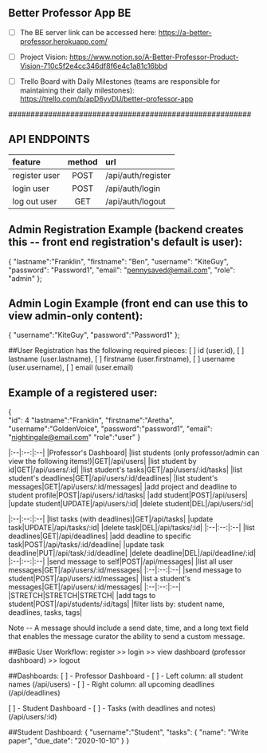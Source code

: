 ## Better Professor App BE 

- [ ] The BE server link can be accessed here: https://a-better-professor.herokuapp.com/

- [ ] Project Vision: https://www.notion.so/A-Better-Professor-Product-Vision-710c5f2e4cc346df8f6e4c1a81c16bbd

- [ ] Trello Board with Daily Milestones (teams are responsible for maintaining their daily milestones): https://trello.com/b/apD6yvDU/better-professor-app

#######################################################

## API ENDPOINTS ##
|feature|method|url|
|:--|:--:|:--|
|register user |POST|/api/auth/register|
|login user |POST|/api/auth/login|
|log out user |GET|/api/auth/logout|

## Admin Registration Example (backend creates this -- front end registration's default is user):

{
    "lastname":"Franklin",
    "firstname": "Ben",
    "username": "KiteGuy",
    "password": "Password1",
    "email": "pennysaved@email.com",
    "role": "admin"
};

## Admin Login Example (front end can use this to view admin-only content):
{
    "username":"KiteGuy",
    "password":"Password1"
};

##User Registration has the following required pieces:
[ ] id (user.id), 
[ ] lastname (user.lastname), 
[ ] firstname (user.firstname), 
[ ] username (user.username),
[ ] email (user.email)

## Example of a registered user:
{   
    "id": 4
	"lastname":"Franklin",
	"firstname":"Aretha",
	"username":"GoldenVoice",
	"password":"password1",
	"email": "nightingale@email.com"
    "role":"user"
}

|:--|:--:|:--|
|Professor's Dashboard|
|list students (only professor/admin can view the following items!)|GET|/api/users|
|list student by id|GET|/api/users/:id|
|list student's tasks|GET|/api/users/:id/tasks| 
|list student's deadlines|GET|/api/users/:id/deadlines|
|list student's messages|GET|/api/users/:id/messages|
|add project and deadline to student profile|POST|/api/users/:id/tasks|
|add student|POST|/api/users|
|update student|UPDATE|/api/users/:id|
|delete student|DEL|/api/users/:id|

|:--|:--:|:--|
|list tasks (with deadlines)|GET|/api/tasks|
|update task|UPDATE|/api/tasks/:id|
|delete task|DEL|/api/tasks/:id|
|:--|:--:|:--|
|list deadlines|GET|/api/deadlines|
|add deadline to specific task|POST|/api/tasks/:id/deadline|
|update task deadline|PUT|/api/task/:id/deadline|
|delete deadline|DEL|/api/deadline/:id|
|:--|:--:|:--|
|send message to self|POST|/api/messages|
|list all user messages|GET|/api/users/:id/messages|
|:--|:--:|:--|
|send message to student|POST|/api/users/:id/messages|
|list a student's messages|GET|/api/users/:id/messages|
|:--|:--:|:--|
|STRETCH|STRETCH|STRETCH|
|add tags to student|POST|/api/students/:id/tags|
|filter lists by: student name, deadlines, tasks, tags|


Note -- A message should include a send date, time, and a long text field that enables the message curator the ability to send a custom message.




##Basic User Workflow: 
register >> login >> view dashboard (professor dashboard) >> logout

##Dashboards:
[ ] - Professor Dashboard
    - [ ] - Left column: all student names (/api/users)
    - [ ] - Right column: all upcoming deadlines (/api/deadlines)

[ ] - Student Dashboard
    - [ ] - Tasks (with deadlines and notes) (/api/users/:id)

##Student Dashboard:
{
    "username":"Student",
    "tasks": {
        "name": "Write paper",
        "due_date": "2020-10-10"
    }
}